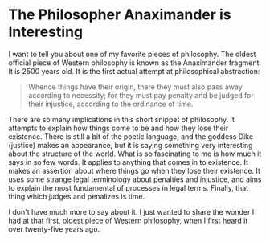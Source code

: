 # The Philosopher Anaximander is Interesting 

I want to tell you about one of my favorite pieces of philosophy. The oldest official piece of Western philosophy is known as the Anaximander fragment. It is 2500 years old. It is the first actual attempt at philosophical abstraction:

> Whence things have their origin, there they must also pass away according to necessity; for they must pay penalty and be judged for their injustice, according to the ordinance of time.

There are so many implications in this short snippet of philosophy. It attempts to explain how things come to be and how they lose their existence. There is still a bit of the poetic language, and the goddess Dike (justice) makes an appearance, but it is saying something very interesting about the structure of the world. What is so fascinating to me is how much it says in so few words. It applies to anything that comes in to existence. It makes an assertion about where things go when they lose their existence. It uses some strange legal terminology about penalties and injustice, and aims to explain the most fundamental of processes in legal terms. Finally, that thing which judges and penalizes is time.

I don't have much more to say about it. I just wanted to share the wonder I had at that first, oldest piece of Western philosophy, when I first heard it over twenty-five years ago.

